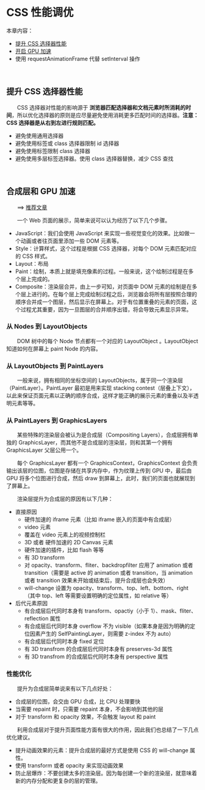 # CSS 性能调优

本章内容：
* [提升 CSS 选择器性能](#提升-css-选择器性能)
* [开启 GPU 加速](合成层和-GPU-加速)
* 使用 requestAnimationFrame 代替 setInterval 操作

<br>

## 提升 CSS 选择器性能
　　CSS 选择器对性能的影响源于 **浏览器匹配选择器和文档元素时所消耗的时间**，所以优化选择器的原则是应尽量避免使用消耗更多匹配时间的选择器。**注意：CSS 选择器是从右到左进行规则匹配。**
  * 避免使用通用选择器
  * 避免使用标签或 class 选择器限制 id 选择器
  * 避免使用标签限制 class 选择器
  * 避免使用多层标签选择器。使用 class 选择器替换，减少 CSS 查找
  

<br>

## 合成层和 GPU 加速
　　==> [推荐文章](http://taobaofed.org/blog/2016/04/25/performance-composite/)
  
　　一个 Web 页面的展示，简单来说可以认为经历了以下几个步骤。

  * JavaScript：我们会使用 JavaScript 来实现一些视觉变化的效果。比如做一个动画或者往页面里添加一些 DOM 元素等。
  * Style：计算样式，这个过程是根据 CSS 选择器，对每个 DOM 元素匹配对应的 CSS 样式。
  * Layout：布局
  * Paint：绘制，本质上就是填充像素的过程。一般来说，这个绘制过程是在多个层上完成的。
  * Composite：渲染层合并，由上一步可知，对页面中 DOM 元素的绘制是在多个层上进行的。在每个层上完成绘制过程之后，浏览器会将所有层按照合理的顺序合并成一个图层，然后显示在屏幕上。对于有位置重叠的元素的页面，这个过程尤其重要，因为一旦图层的合并顺序出错，将会导致元素显示异常。
 
### 从 Nodes 到 LayoutObjects
　　DOM 树中的每个 Node 节点都有一个对应的 LayoutObject 。LayoutObject 知道如何在屏幕上 paint Node 的内容。

### 从 LayoutObjects 到 PaintLayers
　　一般来说，拥有相同的坐标空间的 LayoutObjects，属于同一个渲染层（PaintLayer）。PaintLayer 最初是用来实现 stacking contest（层叠上下文），以此来保证页面元素以正确的顺序合成，这样才能正确的展示元素的重叠以及半透明元素等等。

### 从 PaintLayers 到 GraphicsLayers
　　某些特殊的渲染层会被认为是合成层（Compositing Layers），合成层拥有单独的 GraphicsLayer，而其他不是合成层的渲染层，则和其第一个拥有 GraphicsLayer 父层公用一个。

　　每个 GraphicsLayer 都有一个 GraphicsContext，GraphicsContext 会负责输出该层的位图，位图是存储在共享内存中，作为纹理上传到 GPU 中，最后由 GPU 将多个位图进行合成，然后 draw 到屏幕上，此时，我们的页面也就展现到了屏幕上。 

　　渲染层提升为合成层的原因有以下几种：
  * 直接原因
    * 硬件加速的 iframe 元素（比如 iframe 嵌入的页面中有合成层）
    * video 元素
    * 覆盖在 video 元素上的视频控制栏
    * 3D 或者 硬件加速的 2D Canvas 元素
    * 硬件加速的插件，比如 flash 等等
    * 有 3D transform
    * 对 opacity、transform、fliter、backdropfilter 应用了 animation 或者 transition（需要是 active 的 animation 或者 transition，当 animation 或者 transition 效果未开始或结束后，提升合成层也会失效）
    * will-change 设置为 opacity、transform、top、left、bottom、right（其中 top、left 等需要设置明确的定位属性，如 relative 等）
  * 后代元素原因
    * 有合成层后代同时本身有 transform、opactiy（小于 1）、mask、fliter、reflection 属性
    * 有合成层后代同时本身 overflow 不为 visible（如果本身是因为明确的定位因素产生的 SelfPaintingLayer，则需要 z-index 不为 auto）
    * 有合成层后代同时本身 fixed 定位
    * 有 3D transfrom 的合成层后代同时本身有 preserves-3d 属性
    * 有 3D transfrom 的合成层后代同时本身有 perspective 属性
 
### 性能优化
　　提升为合成层简单说来有以下几点好处：
  * 合成层的位图，会交由 GPU 合成，比 CPU 处理要快
  * 当需要 repaint 时，只需要 repaint 本身，不会影响到其他的层
  * 对于 transform 和 opacity 效果，不会触发 layout 和 paint
  
　　利用合成层对于提升页面性能方面有很大的作用，因此我们也总结了一下几点优化建议。
  * 提升动画效果的元素：提升合成层的最好方式是使用 CSS 的 will-change 属性。
  * 使用 transform 或者 opacity 来实现动画效果
  * 防止层爆炸：不要创建太多的渲染层。因为每创建一个新的渲染层，就意味着新的内存分配和更复杂的层的管理。
